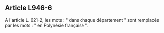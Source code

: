 Article L946-6
----
A l'article L. 621-2, les mots : " dans chaque département " sont remplacés par
les mots : " en Polynésie française ".
